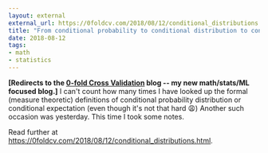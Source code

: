 ```yaml
---
layout: external
external_url: https://0foldcv.com/2018/08/12/conditional_distributions.html
title: "From conditional probability to conditional distribution to conditional expectation, and back"
date: 2018-08-12
tags:
- math
- statistics
---
```


**\[**Redirects to the [0-fold Cross Validation](https://0foldcv.com/2018/08/12/conditional_distributions.html) blog -- my new math/stats/ML focused blog.**\]**
I can't count how many times I have looked up the formal (measure theoretic) definitions of conditional probability distribution or conditional expectation (even though it's not that hard :weary:) Another such occasion was yesterday. This time I took some notes.

Read further at <https://0foldcv.com/2018/08/12/conditional_distributions.html>.
